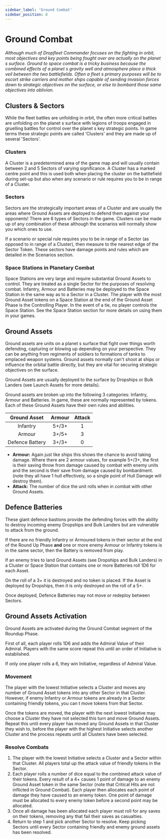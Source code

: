 ```yaml
---
sidebar_label: 'Ground Combat'
sidebar_position: 8
---
```


# Ground Combat

_Although much of Dropfleet Commander focuses on the fighting in orbit, most objectives and key points being fought over are actually on the planet s surface. Ground to space combat is a tricky business because the combined effects of a planet s gravity well and atmosphere place a thick  veil  between the two battlefields. Often a fleet s primary purposes will be to escort strike carriers and mother ships capable of sending invasion forces down to strategic objectives on the surface, or else to bombard those same objectives into oblivion._

## Clusters & Sectors

While the fleet battles are unfolding in orbit, the often more critical battles are unfolding on the planet s surface with legions of troops engaged in gruelling battles for control over the planet s key strategic points. In game terms these strategic points are called 'Clusters' and they are made up of several 'Sectors'.

### Clusters

A Cluster is a predetermined area of the game map and will usually contain between 2 and 5 Sectors of varying significance. A Cluster has a marked centre point and this is used both when placing the cluster on the battlefield during set-up but also when any scenario or rule requires you to be  in range  of a Cluster.

### Sectors

Sectors are the strategically important areas of a Cluster and are usually the areas where Ground Assets are deployed to defend them against your opponents! There are 6 types of Sectors in the game. Clusters can be made up of any combination of these although the scenarios will normally show you which ones to use.

If a scenario or special rule requires you to be in range of a Sector (as opposed to in range of a Cluster), then measure to the nearest edge of the Sector Token. These sectors have damage points and rules which are detailed in the Scenarios section.

### Space Stations in Planetary Combat

Space Stations are very large and require substantial Ground Assets to control. They are treated as a single Sector for the purposes of resolving combat. Infantry, Armour and Batteries may be deployed to the Space Station in the same way as to a Sector in a Cluster. The player with the most Ground Asset tokens on a Space Station at the end of the Ground Asset Phase is the Controlling Player. In the event of a tie, no player controls the Space Station. See the Space Station section for more details on using them in your games.

## Ground Assets

Ground assets are units on a planet s surface that fight over things worth defending, capturing or blowing up depending on your perspective. They can be anything from regiments of soldiers to formations of tanks to emplaced weapon systems. Ground assets normally can't shoot at ships or influence the orbital battle directly, but they are vital for securing strategic objectives on the surface.

Ground Assets are usually deployed to the surface by Dropships or Bulk Landers (see Launch Assets for more details).

Ground assets are broken up into the following 3 categories: Infantry, Armour and Batteries. In game, these are normally represented by tokens. Each of these Ground Assets have their own rules and abilities.

|Ground Asset|Armour|Attack|
| :-: | :-: | :-: |
|Infantry|5+/3+|1|
|Armour|3+/5+|3|
|Defence Battery|3+/3+|0|

* **Armour:** Again just like ships this shows the chance to avoid taking damage. Where there are 2 armour values, for example 5+/3+, the first is their saving throw from damage caused by combat with enemy units and the second is their save from damage caused by bombardment. (note they all have 1 hull effectively, so a single point of Hull Damage will destroy them).
* **Attack:** The number of dice the unit rolls when in combat with other Ground Assets.

## Defence Batteries

These giant defence bastions provide the defending forces with the ability to destroy incoming enemy Dropships and Bulk Landers but are vulnerable to attack from the ground.

If there are no friendly Infantry or Armoured tokens in their sector at the end of the Round Up Phase **and** one or more enemy Armour or Infantry tokens is in the same sector, then the Battery is removed from play.

If an enemy tries to land Ground Assets (see Dropships and Bulk Landers) in a Cluster or Space Station that contains one or more Batteries roll 1D6 for each Asset.

On the roll of a 3+ it is destroyed and no token is placed. If the Asset is deployed by Dropships, then it is only destroyed on the roll of a 5+.

Once deployed, Defence Batteries may not move or redeploy between Sectors.

## Ground Assets Activation

Ground Assets are activated during the Ground Combat segment of the Roundup Phase.

First of all, each player rolls 1D6 and adds the Admiral Value of their Admiral. Players with the same score repeat this until an order of Initiative is established.

If only one player rolls a 6, they win Initiative, regardless of Admiral Value.

### Movement

The player with the lowest Initiative selects a Cluster and moves any number of Ground Asset tokens into any other Sector in that Cluster. However, if enemy Infantry or Armour tokens are already in a Sector containing friendly tokens, you can t move tokens from that Sector.

Once the tokens are moved, the player with the next lowest Initiative may choose a Cluster they have not selected this turn and move Ground Assets. Repeat this until every player has moved any Ground Assets in that Cluster they wish to, before the player with the highest Initiative selects another Cluster and the process repeats until all Clusters have been selected.

### Resolve Combats

1. The player with the lowest Initiative selects a Cluster and a Sector within that Cluster. All players total up the attack value of friendly tokens in the Sector.
1. Each player rolls a number of dice equal to the combined attack value of their tokens. Every result of a 4+ causes 1 point of damage to an enemy Ground Asset token in the same Sector (note that Critical Hits are not inflicted in Ground Combat). Each player then allocates each point of damage they have caused to an enemy token. One point of damage must be allocated to every enemy token before a second point may be allocated.
1. Once all damage has been allocated each player must roll for any saves on their tokens, removing any that fail their saves as casualties.
1. Return to step 1 and pick another Sector to resolve. Keep picking Sectors until every Sector containing friendly and enemy ground assets has been resolved.

